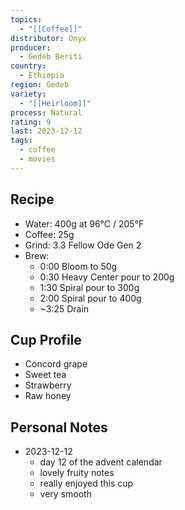 ```yaml
---
topics:
  - "[[Coffee]]"
distributor: Onyx
producer:
  - Gedeb Beriti
country:
  - Ethiopia
region: Gedeb
variety:
  - "[[Heirloom]]"
process: Natural
rating: 9
last: 2023-12-12
tags:
  - coffee
  - movies
---
```

## Recipe

- Water: 400g at 96°C / 205°F
- Coffee: 25g
- Grind: 3.3 Fellow Ode Gen 2
- Brew:
	- 0:00 Bloom to 50g
	- 0:30 Heavy Center pour to 200g
	- 1:30 Spiral pour to 300g
	- 2:00 Spiral pour to 400g
	- ~3:25 Drain

## Cup Profile

- Concord grape
- Sweet tea
- Strawberry
- Raw honey

## Personal Notes

- 2023-12-12
	- day 12 of the advent calendar
	- lovely fruity notes
	- really enjoyed this cup
	- very smooth
